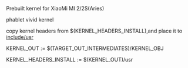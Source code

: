 Prebuilt kernel for XiaoMi MI 2/2S(Aries)

phablet vivid kernel


copy kernel headers from $(KERNEL_HEADERS_INSTALL),and place it to [include/usr](include/usr)

KERNEL_OUT := $(TARGET_OUT_INTERMEDIATES)/KERNEL_OBJ

KERNEL_HEADERS_INSTALL := $(KERNEL_OUT)/usr
